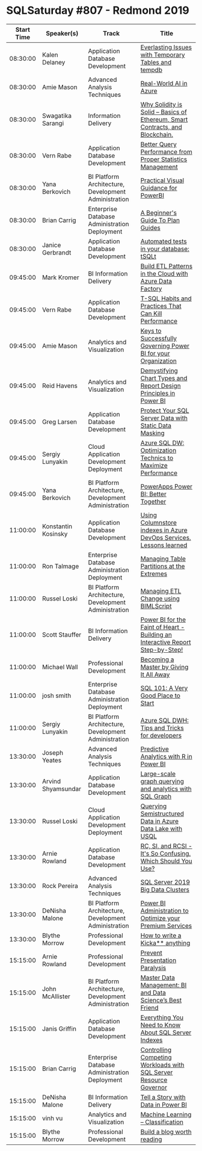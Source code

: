 # SQLSaturday #807 - Redmond 2019
Start Time|Speaker(s)|Track|Title
---|---|---|---
08:30:00|Kalen Delaney|Application  Database Development|[Everlasting Issues with Temporary Tables and tempdb](85340.md)
08:30:00|Amie Mason|Advanced Analysis Techniques|[Real-World AI in Azure](85840.md)
08:30:00|Swagatika Sarangi|Information Delivery|[Why Solidity is Solid – Basics of Ethereum, Smart Contracts, and Blockchain.](86680.md)
08:30:00|Vern Rabe|Application  Database Development|[Better Query Performance from Proper Statistics Management](87044.md)
08:30:00|Yana Berkovich|BI Platform Architecture, Development  Administration|[Practical Visual Guidance for PowerBI](87742.md)
08:30:00|Brian Carrig|Enterprise Database Administration  Deployment|[A Beginner's Guide To Plan Guides](90975.md)
08:30:00|Janice Gerbrandt|Application  Database Development|[Automated tests in your database: tSQLt](91118.md)
09:45:00|Mark Kromer|BI Information Delivery|[Build ETL Patterns in the Cloud with Azure Data Factory](85998.md)
09:45:00|Vern Rabe|Application  Database Development|[T-SQL Habits and Practices That Can Kill Performance](87045.md)
09:45:00|Amie Mason|Analytics and Visualization|[Keys to Successfully Governing Power BI for your Organization](87354.md)
09:45:00|Reid Havens|Analytics and Visualization|[Demystifying Chart Types and Report Design Principles in Power BI](91147.md)
09:45:00|Greg Larsen|Application  Database Development|[Protect Your SQL Server Data with Static Data Masking](91804.md)
09:45:00|Sergiy Lunyakin|Cloud Application Development  Deployment|[Azure SQL DW: Optimization Technics to Maximize Performance](93367.md)
09:45:00|Yana Berkovich|BI Platform Architecture, Development  Administration|[PowerApps  Power BI: Better Together](93369.md)
11:00:00|Konstantin Kosinsky|Application  Database Development|[Using Columnstore indexes in Azure DevOps Services. Lessons learned](86698.md)
11:00:00|Ron Talmage|Enterprise Database Administration  Deployment|[Managing Table Partitions at the Extremes](86781.md)
11:00:00|Russel Loski|BI Platform Architecture, Development  Administration|[Managing ETL Change using BIMLScript](87649.md)
11:00:00|Scott Stauffer|BI Information Delivery|[Power BI for the Faint of Heart - Building an Interactive Report Step-by-Step!](87920.md)
11:00:00|Michael Wall|Professional Development|[Becoming a Master by Giving It All Away](93362.md)
11:00:00|josh smith|Enterprise Database Administration  Deployment|[SQL 101: A Very Good Place to Start](93363.md)
11:00:00|Sergiy Lunyakin|BI Platform Architecture, Development  Administration|[Azure SQL DWH: Tips and Tricks for developers](93366.md)
13:30:00|Joseph Yeates|Advanced Analysis Techniques|[Predictive Analytics with R in Power BI](84867.md)
13:30:00|Arvind Shyamsundar|Application  Database Development|[Large-scale graph querying and analytics with SQL Graph](86966.md)
13:30:00|Russel Loski|Cloud Application Development  Deployment|[Querying Semistructured Data in Azure Data Lake with USQL](87648.md)
13:30:00|Arnie Rowland|Application  Database Development|[RC, SI, and RCSI -It's So Confusing. Which Should You Use?](87826.md)
13:30:00|Rock Pereira|Advanced Analysis Techniques|[SQL Server 2019 Big Data Clusters](87919.md)
13:30:00|DeNisha Malone|BI Platform Architecture, Development  Administration|[Power BI Administration to Optimize your Premium Services](93364.md)
13:30:00|Blythe Morrow|Professional Development|[How to write a Kicka** anything](93370.md)
15:15:00|Arnie Rowland|Professional Development|[Prevent Presentation Paralysis](87827.md)
15:15:00|John McAllister|BI Platform Architecture, Development  Administration|[Master Data Management: BI and Data Science’s Best Friend](89380.md)
15:15:00|Janis Griffin|Application  Database Development|[Everything You Need to Know About SQL Server Indexes](90778.md)
15:15:00|Brian Carrig|Enterprise Database Administration  Deployment|[Controlling Competing Workloads with SQL Server Resource Governor](90976.md)
15:15:00|DeNisha Malone|BI Information Delivery|[Tell a Story with Data in Power BI](91420.md)
15:15:00|vinh vu|Analytics and Visualization|[Machine Learning – Classification](93365.md)
15:15:00|Blythe Morrow|Professional Development|[Build a blog worth reading](93371.md)
